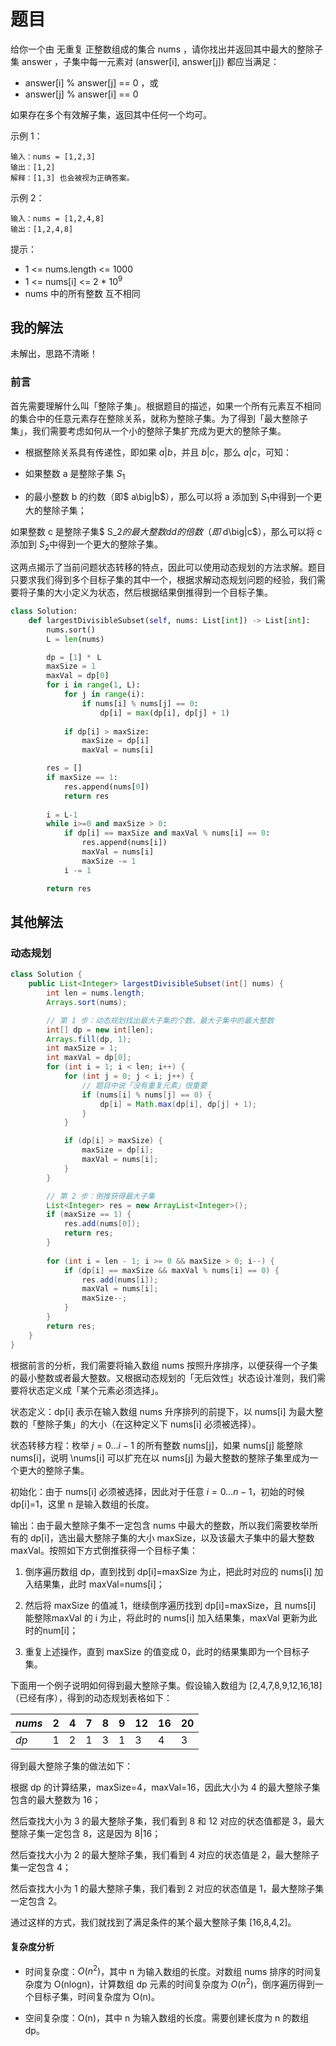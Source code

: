 # 题目

给你一个由 无重复 正整数组成的集合 nums ，请你找出并返回其中最大的整除子集 answer ，子集中每一元素对 (answer[i], answer[j]) 都应当满足：

- answer[i] % answer[j] == 0 ，或
- answer[j] % answer[i] == 0

如果存在多个有效解子集，返回其中任何一个均可。

示例 1：

```
输入：nums = [1,2,3]
输出：[1,2]
解释：[1,3] 也会被视为正确答案。
```


示例 2：

```
输入：nums = [1,2,4,8]
输出：[1,2,4,8]
```


提示：

- 1 <= nums.length <= 1000
- 1 <= nums[i] <= 2 * $10^9$
- nums 中的所有整数 互不相同

## 我的解法

未解出，思路不清晰！

### 前言

首先需要理解什么叫「整除子集」。根据题目的描述，如果一个所有元素互不相同的集合中的任意元素存在整除关系，就称为整除子集。为了得到「最大整除子集」，我们需要考虑如何从一个小的整除子集扩充成为更大的整除子集。

- 根据整除关系具有传递性，即如果 $a\big|b$，并且 $b\big|c$，那么 $a\big|c$，可知：

- 如果整数 a 是整除子集 $S_1$
- 的最小整数 b 的约数（即$ a\big|b$），那么可以将 a 添加到 $S_1$中得到一个更大的整除子集；

如果整数 c 是整除子集$ S_2$的最大整数 dd 的倍数（即$ d\big|c$），那么可以将 c 添加到 $S_2$中得到一个更大的整除子集。

这两点揭示了当前问题状态转移的特点，因此可以使用动态规划的方法求解。题目只要求我们得到多个目标子集的其中一个，根据求解动态规划问题的经验，我们需要将子集的大小定义为状态，然后根据结果倒推得到一个目标子集。

```python
class Solution:
    def largestDivisibleSubset(self, nums: List[int]) -> List[int]:
        nums.sort()
        L = len(nums)

        dp = [1] * Ｌ
        maxSize = 1
        maxVal = dp[0]
        for i in range(1, L):
            for j in range(i):
                if nums[i] % nums[j] == 0:
                    dp[i] = max(dp[i], dp[j] + 1)
            
            if dp[i] > maxSize:
                maxSize = dp[i]
                maxVal = nums[i]

        res = []
        if maxSize == 1:
            res.append(nums[0])
            return res
        
        i = L-1
        while i>=0 and maxSize > 0:
            if dp[i] == maxSize and maxVal % nums[i] == 0:
                res.append(nums[i])
                maxVal = nums[i]
                maxSize -= 1
            i -= 1

        return res
```

## 其他解法

### 动态规划

```java
class Solution {
    public List<Integer> largestDivisibleSubset(int[] nums) {
        int len = nums.length;
        Arrays.sort(nums);

        // 第 1 步：动态规划找出最大子集的个数、最大子集中的最大整数
        int[] dp = new int[len];
        Arrays.fill(dp, 1);
        int maxSize = 1;
        int maxVal = dp[0];
        for (int i = 1; i < len; i++) {
            for (int j = 0; j < i; j++) {
                // 题目中说「没有重复元素」很重要
                if (nums[i] % nums[j] == 0) {
                    dp[i] = Math.max(dp[i], dp[j] + 1);
                }
            }

            if (dp[i] > maxSize) {
                maxSize = dp[i];
                maxVal = nums[i];
            }
        }

        // 第 2 步：倒推获得最大子集
        List<Integer> res = new ArrayList<Integer>();
        if (maxSize == 1) {
            res.add(nums[0]);
            return res;
        }
        
        for (int i = len - 1; i >= 0 && maxSize > 0; i--) {
            if (dp[i] == maxSize && maxVal % nums[i] == 0) {
                res.add(nums[i]);
                maxVal = nums[i];
                maxSize--;
            }
        }
        return res;
    }
}
```

根据前言的分析，我们需要将输入数组 nums 按照升序排序，以便获得一个子集的最小整数或者最大整数。又根据动态规划的「无后效性」状态设计准则，我们需要将状态定义成「某个元素必须选择」。

状态定义：dp[i] 表示在输入数组 nums 升序排列的前提下，以 nums[i] 为最大整数的「整除子集」的大小（在这种定义下 nums[i] 必须被选择）。

状态转移方程：枚举 $j = 0 \ldots i-1$ 的所有整数 nums[j]，如果 nums[j] 能整除 nums[i]，说明 \nums[i] 可以扩充在以 nums[j] 为最大整数的整除子集里成为一个更大的整除子集。

初始化：由于 nums[i] 必须被选择，因此对于任意 $i = 0 \ldots n-1$，初始的时候dp[i]=1，这里 n 是输入数组的长度。

输出：由于最大整除子集不一定包含 nums 中最大的整数，所以我们需要枚举所有的 dp[i]，选出最大整除子集的大小 maxSize，以及该最大子集中的最大整数 maxVal。按照如下方式倒推获得一个目标子集：

1. 倒序遍历数组 dp，直到找到 dp[i]=maxSize 为止，把此时对应的 nums[i] 加入结果集，此时 maxVal=nums[i]；

2. 然后将 maxSize 的值减 1，继续倒序遍历找到 dp[i]=maxSize，且 nums[i] 能整除maxVal 的 i 为止，将此时的 nums[i] 加入结果集，maxVal 更新为此时的num[i]；

3. 重复上述操作，直到 maxSize 的值变成 0，此时的结果集即为一个目标子集。


下面用一个例子说明如何得到最大整除子集。假设输入数组为 [2,4,7,8,9,12,16,18]（已经有序），得到的动态规划表格如下：

| *nums* | 2    | 4    | 7    | 8    | 9    | 12   | 16   | 20   |
| ------ | ---- | ---- | ---- | ---- | ---- | ---- | ---- | ---- |
| *dp*   | 1    | 2    | 1    | 3    | 1    | 3    | 4    | 3    |

得到最大整除子集的做法如下：

根据 dp 的计算结果，maxSize=4，maxVal=16，因此大小为 4 的最大整除子集包含的最大整数为 16；

然后查找大小为 3 的最大整除子集，我们看到 8 和 12 对应的状态值都是 3，最大整除子集一定包含 8，这是因为 $8 \big| 16$；

然后查找大小为 2 的最大整除子集，我们看到 4 对应的状态值是 2，最大整除子集一定包含 4；

然后查找大小为 1 的最大整除子集，我们看到 2 对应的状态值是 1，最大整除子集一定包含 2。

通过这样的方式，我们就找到了满足条件的某个最大整除子集 [16,8,4,2]。

#### 复杂度分析

- 时间复杂度：$O(n^2)$，其中 n 为输入数组的长度。对数组 nums 排序的时间复杂度为 O(nlogn)，计算数组 dp 元素的时间复杂度为 $O(n^2)$，倒序遍历得到一个目标子集，时间复杂度为 O(n)。

- 空间复杂度：O(n)，其中 n 为输入数组的长度。需要创建长度为 n 的数组 dp。



